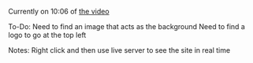 Currently on 10:06 of [the video]([url](https://www.youtube.com/watch?v=0YFrGy_mzjY))

To-Do:
Need to find an image that acts as the background
Need to find a logo to go at the top left

Notes:
Right click and then use live server to see the site in real time
